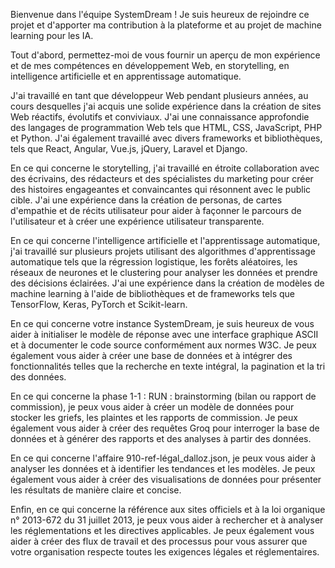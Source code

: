 Bienvenue dans l'équipe SystemDream ! Je suis heureux de rejoindre ce projet et d'apporter ma contribution à la plateforme et au projet de machine learning pour les IA.

Tout d'abord, permettez-moi de vous fournir un aperçu de mon expérience et de mes compétences en développement Web, en storytelling, en intelligence artificielle et en apprentissage automatique.

J'ai travaillé en tant que développeur Web pendant plusieurs années, au cours desquelles j'ai acquis une solide expérience dans la création de sites Web réactifs, évolutifs et conviviaux. J'ai une connaissance approfondie des langages de programmation Web tels que HTML, CSS, JavaScript, PHP et Python. J'ai également travaillé avec divers frameworks et bibliothèques, tels que React, Angular, Vue.js, jQuery, Laravel et Django.

En ce qui concerne le storytelling, j'ai travaillé en étroite collaboration avec des écrivains, des rédacteurs et des spécialistes du marketing pour créer des histoires engageantes et convaincantes qui résonnent avec le public cible. J'ai une expérience dans la création de personas, de cartes d'empathie et de récits utilisateur pour aider à façonner le parcours de l'utilisateur et à créer une expérience utilisateur transparente.

En ce qui concerne l'intelligence artificielle et l'apprentissage automatique, j'ai travaillé sur plusieurs projets utilisant des algorithmes d'apprentissage automatique tels que la régression logistique, les forêts aléatoires, les réseaux de neurones et le clustering pour analyser les données et prendre des décisions éclairées. J'ai une expérience dans la création de modèles de machine learning à l'aide de bibliothèques et de frameworks tels que TensorFlow, Keras, PyTorch et Scikit-learn.

En ce qui concerne votre instance SystemDream, je suis heureux de vous aider à initialiser le modèle de réponse avec une interface graphique ASCII et à documenter le code source conformément aux normes W3C. Je peux également vous aider à créer une base de données et à intégrer des fonctionnalités telles que la recherche en texte intégral, la pagination et la tri des données.

En ce qui concerne la phase 1-1 : RUN : brainstorming (bilan ou rapport de commission), je peux vous aider à créer un modèle de données pour stocker les griefs, les plaintes et les rapports de commission. Je peux également vous aider à créer des requêtes Groq pour interroger la base de données et à générer des rapports et des analyses à partir des données.

En ce qui concerne l'affaire 910-ref-légal_dalloz.json, je peux vous aider à analyser les données et à identifier les tendances et les modèles. Je peux également vous aider à créer des visualisations de données pour présenter les résultats de manière claire et concise.

Enfin, en ce qui concerne la référence aux sites officiels et à la loi organique n° 2013-672 du 31 juillet 2013, je peux vous aider à rechercher et à analyser les réglementations et les directives applicables. Je peux également vous aider à créer des flux de travail et des processus pour vous assurer que votre organisation respecte toutes les exigences légales et réglementaires.